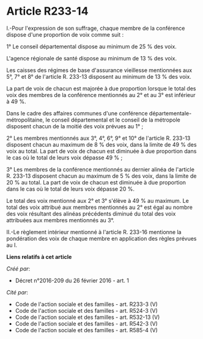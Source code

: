 # Article R233-14

I.-Pour l'expression de son suffrage, chaque membre de la conférence dispose d'une proportion de voix comme suit : 

1° Le conseil départemental dispose au minimum de 25 % des voix. 

L'agence régionale de santé dispose au minimum de 13 % des voix. 

Les caisses des régimes de base d'assurance vieillesse mentionnées aux 5°, 7° et 8° de l'article R. 233-13 disposent au
minimum de 13 % des voix. 

La part de voix de chacun est majorée à due proportion lorsque le total des voix des membres de la conférence mentionnés au
2° et au 3° est inférieur à 49 %. 

Dans le cadre des affaires communes d'une conférence départementale-métropolitaine, le conseil départemental et le conseil de
la métropole disposent chacun de la moitié des voix prévues au 1° ; 

2° Les membres mentionnés aux 3°, 4°, 6°, 9° et 10° de l'article R. 233-13 disposent chacun au maximum de 8 % des voix, dans
la limite de 49 % des voix au total. La part de voix de chacun est diminuée à due proportion dans le cas où le total de leurs
voix dépasse 49 % ; 

3° Les membres de la conférence mentionnés au dernier alinéa de l'article R. 233-13 disposent chacun au maximum de 5 % des
voix, dans la limite de 20 % au total. La part de voix de chacun est diminuée à due proportion dans le cas où le total de
leurs voix dépasse 20 %. 

Le total des voix mentionné aux 2° et 3° s'élève à 49 % au maximum. Le total des voix attribué aux membres mentionnés au 2°
est égal au nombre des voix résultant des alinéas précédents diminué du total des voix attribuées aux membres mentionnés au
3°. 

II.-Le règlement intérieur mentionné à l'article R. 233-16 mentionne la pondération des voix de chaque membre en application
des règles prévues au I.

**Liens relatifs à cet article**

_Créé par_:

  - Décret n°2016-209 du 26 février 2016 - art. 1

_Cité par_:

  - Code de l'action sociale et des familles - art. R233-3 (V)
  - Code de l'action sociale et des familles - art. R524-3 (V)
  - Code de l'action sociale et des familles - art. R532-13 (V)
  - Code de l'action sociale et des familles - art. R542-3 (V)
  - Code de l'action sociale et des familles - art. R585-4 (V)
